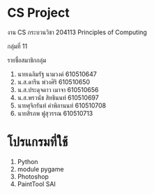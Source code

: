 # CS Project
งาน CS กระบวนวิชา 204113 Principles of Computing

กลุ่มที่ 11

รายชื่อสมาชิกกลุ่ม
1.  นายเฉลิมรัฐ นามวงค์     610510647
2.  น.ส.ดารีน พ่วงศิริ       610510650
3.  น.ส.ประดุจดาว เมาจา   610510656
4.  น.ส.พรวนัช สิทธินนท์    610510697
5.  นายศุจิกรันท์ คำพิลานนท์  610510708
6.  นายสิรภพ ฟูสุวรรณ      610510713

# โปรแกรมที่ใช้
  1.  Python
  2.  module pygame
  3.  Photoshop
  4.  PaintTool SAI
